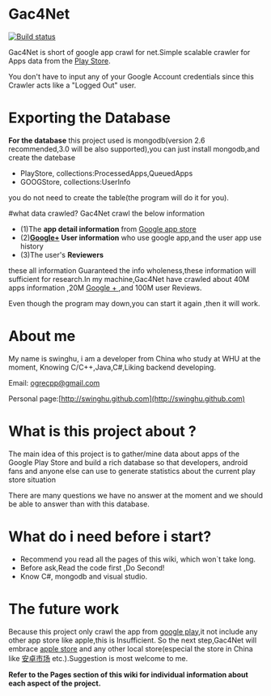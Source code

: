 Gac4Net  
======================

[![Build status](https://ci.appveyor.com/api/projects/status/l7oc0197mgghmx13?svg=true)](https://ci.appveyor.com/project/igorkulman/appstorecrawler)

Gac4Net is short of google app crawl for net.Simple scalable crawler for Apps data from the [Play Store](https://play.google.com/store).

You don't have to input any of your Google Account credentials since this Crawler acts like a "Logged Out" user.

# Exporting the Database
**For the database** this project used is mongodb(version 2.6 recommended,3.0 will be also supported),you can just install mongodb,and create the datebase

* PlayStore, collections:ProcessedApps,QueuedApps
* GOOGStore, collections:UserInfo

you do not need to create the table(the program will do it for you).

#what data crawled?
Gac4Net crawl the below information

* (1)The **app detail information** from [Google app store](https://play.google.com/store)
* (2)**[Google+](https://plus.google.com/) User information** who use google app,and the user app use history
* (3)The user's **Reviewers**

these all information Guaranteed the info wholeness,these information will sufficient for research.In my machine,Gac4Net have crawled about 40M apps information ,20M [Google + ](https://plus.google.com/),and 100M user Reviews. 

Even though the program may down,you can start it again ,then it will work.

# About me
My name is swinghu, i am a  developer from China who study at WHU at the moment, Knowing C/C++,Java,C#,Liking backend developing.

Email: ogrecpp@gmail.com

Personal page:[http://swinghu.github.com](http://swinghu.github.com)

# What is this project about ? 

The main idea of this project is to gather/mine data about apps of the Google Play Store and build a rich database so that developers, android fans and anyone else can use to generate statistics about the current play store situation

There are many questions we have no answer at the moment and we should be able to answer than with this database.

# What do i need before i start?

* Recommend you read all the pages of this wiki, which won`t take long.
* Before ask,Read the code first ,Do Second!
* Know C#, mongodb and visual studio.

# The future work
Because this project only crawl the app from [google play](https://play.google.com/store),it not include any other app store like apple,this is Insufficient.
So the next step,Gac4Net will embrace [apple store](http://store.apple.com/us) and any other local store(especial the store in China like [安卓市场](http://apk.hiapk.com/) etc.).Suggestion is most welcome to me.

**Refer to the Pages section of this wiki for individual information about each aspect of the project.**
